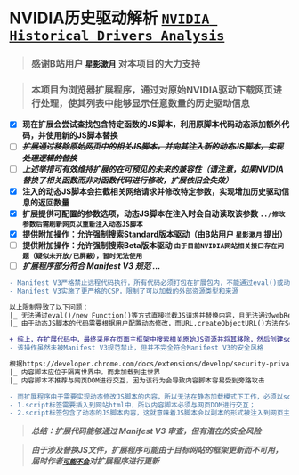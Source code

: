 # __NVIDIA历史驱动解析__ __[`NVIDIA Historical Drivers Analysis`](#nvidia%E5%8E%86%E5%8F%B2%E9%A9%B1%E5%8A%A8%E8%A7%A3%E6%9E%90-nvidia-historical-drivers-analysis)__
> ### __感谢B站用户 [`星影漱月`](https://space.bilibili.com/327823024) 对本项目的大力支持__

> ### __本项目为浏览器扩展程序，通过对原始NVIDIA驱动下载网页进行处理，使其列表中能够显示任意数量的历史驱动信息__  
- [x] __现在扩展会尝试查找包含特定函数的JS脚本，利用原脚本代码动态添加额外代码，并使用新的JS脚本替换__
- [ ] __~~*扩展通过移除原始网页中的相关JS脚本，并向其注入新的动态JS脚本，实现处理逻辑的替换*~~__
- [ ] __*上述举措可有效维持扩展的在可预见的未来的兼容性（请注意，如果NVIDIA替换了相关函数而非对函数代码进行修改，扩展依旧会失效）*__
- [x] __注入的动态JS脚本会拦截相关网络请求并修改特定参数，实现增加历史驱动信息的返回数量__
- [x] __扩展提供可配置的参数选项，动态JS脚本在注入时会自动读取该参数 `../修改参数后需刷新网页以重新注入动态JS脚本`__
- [x] __提供附加操作：允许强制搜索Standard版本驱动（由B站用户 [`星影漱月`](https://space.bilibili.com/327823024) 提出）__
- [ ] __提供附加操作：允许强制搜索Beta版本驱动 `由于目前NVIDIA网站相关接口存在问题（疑似未开放/已屏蔽），暂时无法使用`__
- [ ] __*扩展程序部分符合 Manifest V3 规范 ...*__
```diff
- Manifest V3严格禁止远程代码执行，所有代码必须打包在扩展包内，不能通过eval()或动态加载远程JavaScript代码
- Manifest V3实施了更严格的CSP，限制了可以加载的外部资源类型和来源

以上限制导致了以下问题：
|_ 无法通过eval()/new Function()等方式直接拦截JS请求并替换内容，且无法通过webRequest.onBeforeRequest使用Blocking模式修改JS请求的地址
|_ 由于动态JS脚本的代码需要根据用户配置动态修改，而URL.createObjectURL()方法在Service Worker中已明确不可用，无法为动态JS脚本的代码生成临时URL并嵌入网络请求规则的redirect字段中

+ 综上，在扩展代码中，最终采用在页面主框架中搜索相关原始JS资源并将其移除，然后创建script标签注入新的动态JS脚本代码的方式
- 该操作虽然未被Manifest V3规范禁止，但并不完全符合Manifest V3的安全风格

根据https://developer.chrome.com/docs/extensions/develop/security-privacy/stay-secure?hl=zh-cn#content_scripts提供的建议
|_ 内容脚本应位于隔离世界中，而非加载到主世界
|_ 内容脚本不推荐与网页DOM进行交互，因为该行为会导致内容脚本容易受到旁路攻击

- 而扩展程序由于需要实现动态修改JS脚本的内容，所以无法在静态加载模式下工作，必须以script标签形式注入，这就造成了：
- 1.script标签需要插入到网站html中，所以内容脚本必须与网页DOM进行交互；
- 2.script标签包含了动态的JS脚本内容，这就意味着JS脚本会以副本的形式被注入到网页主世界中，此时内容脚本将无法维持处于隔离世界中的状态
```
> __*总结：扩展代码能够通过 Manifest V3 审查，但有潜在的安全风险*__  

> __*由于涉及替换JS文件，扩展程序可能由于目标网站的框架更新而不可用，届时作者[`可能不会`](#nvidia%E5%8E%86%E5%8F%B2%E9%A9%B1%E5%8A%A8%E8%A7%A3%E6%9E%90-nvidia-historical-drivers-analysis)对扩展程序进行更新*__

